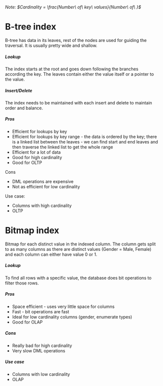 *Note: $Cardinality = \frac{Number\ of\ key\ values}{Number\ of\ }$*
# B-tree index
B-tree has data in its leaves, rest of the nodes are used for guiding the traversal. It is usually pretty wide and shallow.

##### Lookup
The index starts at the root and goes down following the branches according the key. The leaves contain either the value itself or a pointer to the value.

##### Insert/Delete
The index needs to be maintained with each insert and delete to maintain order and balance.

##### Pros
- Efficient for lookups by key
- Efficient for lookups by key range - the data is ordered by the key; there is a linked list between the leaves - we can find start and end leaves and then traverse the linked list to get the whole range
- Efficient for a lot of data
- Good for high cardinality
- Good for OLTP

Cons
- DML operations are expensive
- Not as efficient for low cardinality

Use case:
- Columns with high cardinality
- OLTP

# Bitmap index
Bitmap for each distinct value in the indexed column. The column gets split to as many columns as there are distinct values (Gender = Male, Female) and each column can either have value 0 or 1.

##### Lookup
To find all rows with a specific value, the database does bit operations to filter those rows.

##### Pros
- Space efficient - uses very little space for columns
- Fast - bit operations are fast
- Ideal for low cardinality columns (gender, enumerate types)
- Good for OLAP

##### Cons
- Really bad for high cardinality
- Very slow DML operations

##### Use case
- Columns with low cardinality
- OLAP